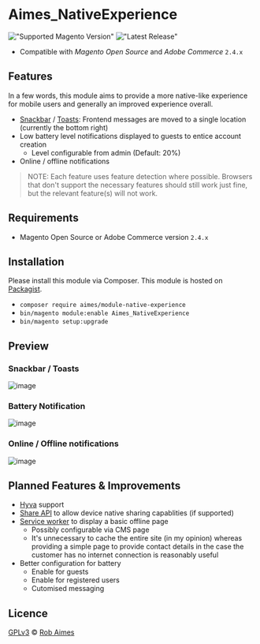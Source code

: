# Aimes_NativeExperience

!["Supported Magento Version"][magento-badge] !["Latest Release"][release-badge]

* Compatible with _Magento Open Source_ and _Adobe Commerce_ `2.4.x`

## Features
In a few words, this module aims to provide a more native-like experience for mobile users and generally an improved experience overall.

- [Snackbar](https://mui.com/material-ui/react-snackbar/) / [Toasts](https://spectrum.adobe.com/page/toast/): Frontend messages are moved to a single location (currently the bottom right)
- Low battery level notifications displayed to guests to entice account creation
  - Level configurable from admin (Default: 20%)
- Online / offline notifications

> NOTE: Each feature uses feature detection where possible. Browsers that don't support the necessary features should still work just fine, but the relevant feature(s) will not work.

## Requirements

* Magento Open Source or Adobe Commerce version `2.4.x`

## Installation

Please install this module via Composer. This module is hosted on [Packagist][packagist].

* `composer require aimes/module-native-experience`
* `bin/magento module:enable Aimes_NativeExperience`
* `bin/magento setup:upgrade`

## Preview

### Snackbar / Toasts
![image](https://user-images.githubusercontent.com/4225347/234032348-297e03b9-7a17-4893-ad32-868f21a0b9d9.png)


### Battery Notification
![image](https://user-images.githubusercontent.com/4225347/234032138-6c2ca860-d003-40a9-9aff-74706adb0f16.png)

### Online / Offline notifications
![image](https://user-images.githubusercontent.com/4225347/234032610-c4e23965-ee1a-43b8-a201-4c810acfce9d.png)


## Planned Features & Improvements
- [Hyva][hyva] support
- [Share API](https://developer.mozilla.org/en-US/docs/Web/API/Navigator/share) to allow device native sharing capablities (if supported)
- [Service worker](https://developer.mozilla.org/en-US/docs/Web/API/Service_Worker_API) to display a basic offline page
  - Possibly configurable via CMS page
  - It's unnecessary to cache the entire site (in my opinion) whereas providing a simple page to provide contact details in the case the customer has no internet connection is reasonably useful
- Better configuration for battery
  - Enable for guests
  - Enable for registered users
  - Cutomised messaging

## Licence
[GPLv3][gpl] © [Rob Aimes][author]

[magento-badge]:https://img.shields.io/badge/magento-2.3.x%20%7C%202.4.x-orange.svg?logo=magento&style=for-the-badge
[release-badge]:https://img.shields.io/github/v/release/robaimes/module-native-experience
[packagist]:https://packagist.org/packages/aimes/module-native-experience
[gpl]:https://www.gnu.org/licenses/gpl-3.0.en.html
[author]:https://aimes.dev/
[hyva]:https://www.hyva.io/
